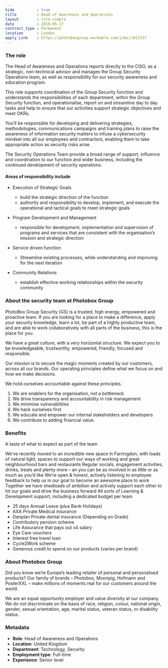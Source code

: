 ```yaml
---
hide          : true
title         : Head of Awareness and Operations
layout        : role-simple
date          : 2019-05-17
contract_type : Permanent
location      : London
apply_Link    : https://photoboxgroup.workable.com/jobs/1011337
---
```



### The role

The Head of Awareness and Operations reports directly to the CISO, as a strategic, non-technical advisor and manages the Group Security Operations team, as well as responsibility for our security awareness and education program.

This role supports coordination of the Group Security function and understands the responsibilities of each department, within the Group Security function, and operationalise, report on and streamline day to day tasks and help to ensure that our activities support strategic objectives and meet OKRs.

You’ll be responsible for developing and delivering strategies, methodologies, communications campaigns and training plans to raise the awareness of information security matters to infuse a cybersecurity mindset into all our employees and contractors, enabling them to take appropriate action as security risks arise.

The Security Operations Team provide a broad range of support, influence and coordination to our function and wider business, including the continued development of security operations.

#### Areas of responsibility include

- Execution of Strategic Goals
  - build the strategic direction of the function
  - authority and responsibility to develop, implement, and execute the operational and tactical goals to meet strategic goals

- Program Development and Management
  - responsible for development, implementation and supervision of programs and services that are consistent with the organisation’s mission and strategic direction

- Service driven function
  - Streamline existing processes, while understanding and improving for the next iteration

- Community Relations
  - establish effective working relationships within the security community



### About the security team at Photobox Group

PhotoBox Group Security (GS) is a trusted, high energy, empowered and proactive team. If you are looking for a place to make a difference, apply your security knowledge, learn a lot, be part of a highly productive team, and are able to work collaboratively with all parts of the business, this is the place for you.

We have a great culture, with a very horizontal structure. We expect you to be knowledgeable, trustworthy, empowered, friendly, focused and responsible.

Our mission is to secure the magic moments created by our customers, across all our brands. Our operating principles define what we focus on and how we make decisions.

We hold ourselves accountable against these principles.

1. We are enablers for the organisation, not a bottleneck
2. We drive transparency and accountability in risk management
3. We minimise vulnerabilities
4. We hack ourselves first
5. We educate and empower our internal stakeholders and developers
6. We contribute to adding financial value.

### Benefits

A taste of what to expect as part of the team

We’ve recently moved to an incredible new space in Farringdon, with loads of natural light, spaces to support our ways of working and great neighbourhood bars and restaurants
Regular socials, engagement activities, drinks, treats and plenty more – an you can be as involved in as little or as much as you’d like
We’re open & honest, actively listening to employee feedback to help us in our goal to become an awesome place to work
Together we have shedloads of ambition and actively support each other to hit our goals and drive the business forward
All sorts of Learning & Development support, including a dedicated budget per team

- 25 days Annual Leave (plus Bank Holidays)
- AXA Private Medical insurance
- Denplan Private dental insurance (Depending on Grade)
- Contributory pension scheme
- Life Assurance that pays out x4 salary
- Eye Care vouchers
- Interest free travel loan
- Cycle2Work scheme
- Generous credit to spend on our products (varies per brand)


### About Photobox Group

Did you know we’re Europe’s leading retailer of personal and personalised products? Our family of brands – Photobox, Moonpig, Hofmann and PosterXXL – make millions of moments real for our customers around the world.

We are an equal opportunity employer and value diversity at our company. We do not discriminate on the basis of race, religion, colour, national origin, gender, sexual orientation, age, marital status, veteran status, or disability status.

### Metadata

- **Role**: Head of Awareness and Operations
- **Location**: United Kingdom
- **Department**: Technology, Security
- **Employment type**: Full-time
- **Experience**: Senior level